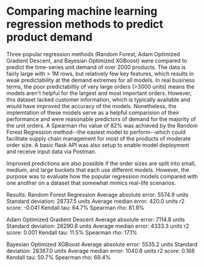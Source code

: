 # Comparing machine learning regression methods to predict product demand
Three popular regression methods (Random Forest, Adam Optimized Gradient Descent, and Bayesian Optimized XGBoost) were compared to predict the time-series unit demand of over 2000 products. The data is fairly large with > 1M rows, but relatively few key features, which results in weak predictability at the demand extremes for all models. In real business terms, the poor predictabiltiy of very large orders (>3000 units) means the models aren't helpful for the largest and most important orders. However, this dataset lacked customer information, which is typically available and would have improved the accuracy of the models. Nonetheless, the implemtation of these models serve as a helpful comparision of their performance and were reasonable predictors of demand for the majority of the unit orders. A Spearman rho value of 82% was achieved by the Random Forest Regression method--the easiest model to perform--which could facilitate supply chain management for most of the products of moderate order size. A basic flask API was also setup to enable model deployment and receive input data via Postman.

Improved predictions are also possible if the order sizes are split into small, medium, and large buckets that each use different models. However, the purpose was to evaluate how the popular regression models compared with one another on a dataset that somewhat mimics real-life scenarios.

Results:
Random Forest Regression
Average absolute error: 5574.9 units
Standard deviation:     28737.5 units
Average median error:   420.0 units
r2 score:               -0.041
Kendall tau:  64.7%
Spearman rho: 81.9%

Adam Optimized Gradient Descent
Average absolute error: 7114.8 units
Standard deviation:     28290.8 units
Average median error:   4333.3 units
r2 score:               0.001
Kendall tau:  11.5%
Spearman rho: 17.1%

Bayesian Optimized XGBoost
Average absolute error: 5535.2 units
Standard deviation:     28387.0 units
Average median error:   1040.8 units
r2 score:               0.168
Kendall tau:  50.7%
Spearman rho: 69.4%


